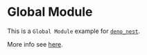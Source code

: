 # Global Module

This is a `Global Module` example for
[`deno_nest`](https://deno.land/x/deno_nest).

More info see
[here](https://nests.deno.dev/en-US/documentation/04_modules#global-modules).
